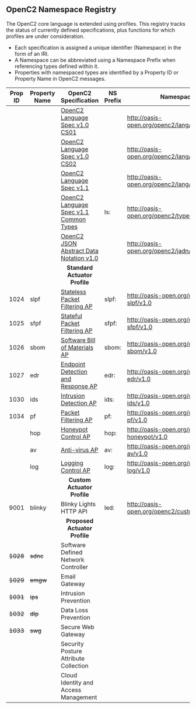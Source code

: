 ## OpenC2 Namespace Registry

The OpenC2 core language is extended using profiles.
This registry tracks the status of currently defined specifications,
plus functions for which profiles are under consideration.

* Each specification is assigned a unique identifier (Namespace) in the form of an IRI.
* A Namespace can be abbreviated using a Namespace Prefix when referencing types defined within it.
* Properties with namespaced types are identified by a Property ID or Property Name in OpenC2 messages.

| Prop ID  | Property Name | OpenC2 Specification                                                                              | NS Prefix | Namespace                                     |
|----------|---------------|---------------------------------------------------------------------------------------------------|-----------|-----------------------------------------------|
|          |               | [OpenC2 Language Spec v1.0 CS01](https://github.com/oasis-tcs/openc2-oc2ls)                       |           | http://oasis-open.org/openc2/lang/v1.0        |
|          |               | [OpenC2 Language Spec v1.0 CS02](https://github.com/oasis-tcs/openc2-oc2ls)                       |           | http://oasis-open.org/openc2/lang/v1.0.1      |
|          |               | [OpenC2 Language Spec v1.1](https://github.com/oasis-tcs/openc2-oc2ls)                            |           | http://oasis-open.org/openc2/lang/v1.1        |
|          |               | [OpenC2 Language Spec v1.1 Common Types](https://github.com/oasis-tcs/openc2-oc2ls)               | ls:       | http://oasis-open.org/openc2/types/v1.1       |
|          |               | [OpenC2 JSON Abstract Data Notation v1.0](https://github.com/oasis-tcs/openc2-jadn)               |           | http://oasis-open.org/openc2/jadn/v1.0        |
|          |               | <center>**Standard Actuator Profile**</center>                                                    |           |                                               |
| 1024     | slpf          | [Stateless Packet Filtering AP](https://github.com/oasis-tcs/openc2-apsc-stateless-packet-filter) | slpf:     | http://oasis-open.org/openc2/ap-slpf/v1.0     |
| 1025     | sfpf          | [Stateful Packet Filtering AP](https://github.com/oasis-tcs/openc2-ap-sfpf)                       | sfpf:     | http://oasis-open.org/openc2/ap-sfpf/v1.0     |
| 1026     | sbom          | [Software Bill of Materials AP](https://github.com/oasis-tcs/openc2-ap-sbom)                      | sbom:     | http://oasis-open.org/openc2/ap-sbom/v1.0     |
| 1027     | edr           | [Endpoint Detection and Response AP](https://github.com/oasis-tcs/openc2-ap-edr)                  | edr:      | http://oasis-open.org/openc2/ap-edr/v1.0      |
| 1030     | ids           | [Intrusion Detection AP](https://github.com/oasis-tcs/openc2-ap-ids)                              | ids:      | http://oasis-open.org/openc2/ap-ids/v1.0      |
| 1034     | pf            | [Packet Filtering AP](https://github.com/oasis-tcs/openc2-ap-pf)                                  | pf:       | http://oasis-open.org/openc2/ap-pf/v1.0       |
|          | hop           | [Honeypot Control AP](https://github.com/oasis-tcs/openc2-ap-honeypots)                           | hop:      | http://oasis-open.org/openc2/ap-honeypot/v1.0 |
|          | av            | [Anti-virus AP](https://github.com/oasis-tcs/openc2-ap-av)                                        | av:       | http://oasis-open.org/openc2/ap-av/v1.0       |
|          | log           | [Logging Control AP](https://github.com/oasis-tcs/openc2-ap-lc)                                   | log:      | http://oasis-open.org/openc2/ap-log/v1.0      |
|          |               | <center>**Custom Actuator Profile**</center>                                                      |           |                                               |
| 9001     | blinky        | Blinky Lights HTTP API                                                                            | led:      | http://oasis-open.org/openc2/custom/haha/v1.0 |
|          |               | <center>**Proposed Actuator Profile**</center>                                                    |           |                                               |
| ~~1028~~ | ~~sdnc~~      | Software Defined Network Controller                                                               |           |                                               |
| ~~1029~~ | ~~emgw~~      | Email Gateway                                                                                     |           |                                               |
| ~~1031~~ | ~~ips~~       | Intrusion Prevention                                                                              |           |                                               |
| ~~1032~~ | ~~dlp~~       | Data Loss Prevention                                                                              |           |                                               |
| ~~1033~~ | ~~swg~~       | Secure Web Gateway                                                                                |           |                                               |
|          |               | Security Posture Attribute Collection                                                             |           |                                               |
|          |               | Cloud Identity and Access Management                                                              |           |                                               |
